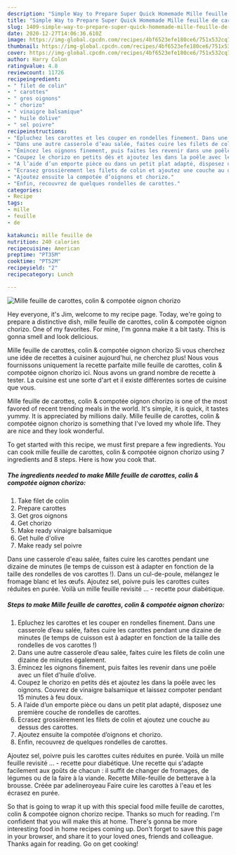 ```yaml
---
description: "Simple Way to Prepare Super Quick Homemade Mille feuille de carottes, colin &amp;amp; compotée oignon chorizo"
title: "Simple Way to Prepare Super Quick Homemade Mille feuille de carottes, colin &amp;amp; compotée oignon chorizo"
slug: 1409-simple-way-to-prepare-super-quick-homemade-mille-feuille-de-carottes-colin-and-amp-compotee-oignon-chorizo
date: 2020-12-27T14:06:36.610Z
image: https://img-global.cpcdn.com/recipes/4bf6523efe180ce6/751x532cq70/mille-feuille-de-carottes-colin-compotee-oignon-chorizo-photo-principale-de-la-recette.jpg
thumbnail: https://img-global.cpcdn.com/recipes/4bf6523efe180ce6/751x532cq70/mille-feuille-de-carottes-colin-compotee-oignon-chorizo-photo-principale-de-la-recette.jpg
cover: https://img-global.cpcdn.com/recipes/4bf6523efe180ce6/751x532cq70/mille-feuille-de-carottes-colin-compotee-oignon-chorizo-photo-principale-de-la-recette.jpg
author: Harry Colon
ratingvalue: 4.8
reviewcount: 11726
recipeingredient:
- " filet de colin"
- " carottes"
- " gros oignons"
- " chorizo"
- " vinaigre balsamique"
- " huile dolive"
- " sel poivre"
recipeinstructions:
- "Epluchez les carottes et les couper en rondelles finement. Dans une casserole d’eau salée, faites cuire les carottes pendant une dizaine de minutes (le temps de cuisson est à adapter en fonction de la taille des rondelles de vos carottes !)"
- "Dans une autre casserole d’eau salée, faites cuire les filets de colin une dizaine de minutes également."
- "Émincez les oignons finement, puis faites les revenir dans une poêle avec un filet d’huile d’olive."
- "Coupez le chorizo en petits dés et ajoutez les dans la poêle avec les oignons. Couvrez de vinaigre balsamique et laissez compoter pendant 15 minutes à feu doux."
- "A l’aide d’un emporte pièce ou dans un petit plat adapté, disposez une première couche de rondelles de carottes."
- "Ecrasez grossièrement les filets de colin et ajoutez une couche au dessus des carottes."
- "Ajoutez ensuite la compotée d’oignons et chorizo."
- "Enfin, recouvrez de quelques rondelles de carottes."
categories:
- Recipe
tags:
- mille
- feuille
- de

katakunci: mille feuille de 
nutrition: 240 calories
recipecuisine: American
preptime: "PT35M"
cooktime: "PT52M"
recipeyield: "2"
recipecategory: Lunch

---
```



![Mille feuille de carottes, colin &amp; compotée oignon chorizo](https://img-global.cpcdn.com/recipes/4bf6523efe180ce6/751x532cq70/mille-feuille-de-carottes-colin-compotee-oignon-chorizo-photo-principale-de-la-recette.jpg)

Hey everyone, it's Jim, welcome to my recipe page. Today, we're going to prepare a distinctive dish, mille feuille de carottes, colin &amp; compotée oignon chorizo. One of my favorites. For mine, I'm gonna make it a bit tasty. This is gonna smell and look delicious.

Mille feuille de carottes, colin &amp; compotée oignon chorizo Si vous cherchez une idée de recettes à cuisiner aujourd&#39;hui, ne cherchez plus! Nous vous fournissons uniquement la recette parfaite mille feuille de carottes, colin &amp; compotée oignon chorizo ici. Nous avons un grand nombre de recette à tester. La cuisine est une sorte d&#39;art et il existe différentes sortes de cuisine que vous.

Mille feuille de carottes, colin &amp; compotée oignon chorizo is one of the most favored of recent trending meals in the world. It's simple, it is quick, it tastes yummy. It is appreciated by millions daily. Mille feuille de carottes, colin &amp; compotée oignon chorizo is something that I've loved my whole life. They are nice and they look wonderful.


To get started with this recipe, we must first prepare a few ingredients. You can cook mille feuille de carottes, colin &amp; compotée oignon chorizo using 7 ingredients and 8 steps. Here is how you cook that.

<!--inarticleads1-->

##### The ingredients needed to make Mille feuille de carottes, colin &amp; compotée oignon chorizo:

1. Take  filet de colin
1. Prepare  carottes
1. Get  gros oignons
1. Get  chorizo
1. Make ready  vinaigre balsamique
1. Get  huile d&#39;olive
1. Make ready  sel poivre


Dans une casserole d&#39;eau salée, faites cuire les carottes pendant une dizaine de minutes (le temps de cuisson est à adapter en fonction de la taille des rondelles de vos carottes !). Dans un cul-de-poule, mélangez le fromage blanc et les œufs. Ajoutez sel, poivre puis les carottes cuites réduites en purée. Voilà un mille feuille revisité … - recette pour diabétique. 

<!--inarticleads2-->

##### Steps to make Mille feuille de carottes, colin &amp; compotée oignon chorizo:

1. Epluchez les carottes et les couper en rondelles finement. Dans une casserole d’eau salée, faites cuire les carottes pendant une dizaine de minutes (le temps de cuisson est à adapter en fonction de la taille des rondelles de vos carottes !)
1. Dans une autre casserole d’eau salée, faites cuire les filets de colin une dizaine de minutes également.
1. Émincez les oignons finement, puis faites les revenir dans une poêle avec un filet d’huile d’olive.
1. Coupez le chorizo en petits dés et ajoutez les dans la poêle avec les oignons. Couvrez de vinaigre balsamique et laissez compoter pendant 15 minutes à feu doux.
1. A l’aide d’un emporte pièce ou dans un petit plat adapté, disposez une première couche de rondelles de carottes.
1. Ecrasez grossièrement les filets de colin et ajoutez une couche au dessus des carottes.
1. Ajoutez ensuite la compotée d’oignons et chorizo.
1. Enfin, recouvrez de quelques rondelles de carottes.


Ajoutez sel, poivre puis les carottes cuites réduites en purée. Voilà un mille feuille revisité … - recette pour diabétique. Une recette qui s&#39;adapte facilement aux goûts de chacun : il suffit de changer de fromages, de légumes ou de la faire à la viande. Recette Mille-feuille de betterave à la brousse. Créée par adelineroyeau Faire cuire les carottes à l&#39;eau et les écrasez en purée. 

So that is going to wrap it up with this special food mille feuille de carottes, colin &amp; compotée oignon chorizo recipe. Thanks so much for reading. I'm confident that you will make this at home. There's gonna be more interesting food in home recipes coming up. Don't forget to save this page in your browser, and share it to your loved ones, friends and colleague. Thanks again for reading. Go on get cooking!
